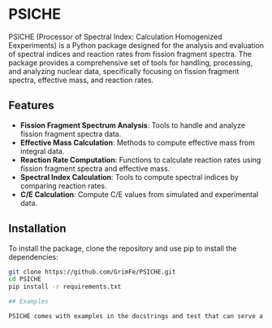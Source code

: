 # PSICHE

PSICHE (Processor of Spectral Index: Calculation Homogenized Eexperiments) is a Python package designed for the analysis and evaluation of spectral indices and reaction rates from fission fragment spectra. The package provides a comprehensive set of tools for handling, processing, and analyzing nuclear data, specifically focusing on fission fragment spectra, effective mass, and reaction rates.

## Features

- **Fission Fragment Spectrum Analysis**: Tools to handle and analyze fission fragment spectra data.
- **Effective Mass Calculation**: Methods to compute effective mass from integral data.
- **Reaction Rate Computation**: Functions to calculate reaction rates using fission fragment spectra and effective mass.
- **Spectral Index Calculation**: Tools to compute spectral indices by comparing reaction rates.
- **C/E Calculation**: Compute C/E values from simulated and experimental data.

## Installation

To install the package, clone the repository and use pip to install the dependencies:
```sh
git clone https://github.com/GrimFe/PSICHE.git
cd PSICHE
pip install -r requirements.txt

## Examples

PSICHE comes with examples in the docstrings and test that can serve a similar purpose.
